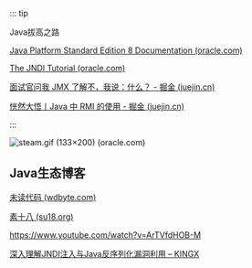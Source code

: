 ::: tip

Java拔高之路

[Java Platform Standard Edition 8 Documentation (oracle.com)](https://docs.oracle.com/javase/8/docs/)

[The JNDI Tutorial (oracle.com)](https://docs.oracle.com/javase/jndi/tutorial/index.html)

[面试官问我 JMX 了解不，我说：什么？ - 掘金 (juejin.cn)](https://juejin.cn/post/6856949531003748365)

[恍然大悟丨Java 中 RMI 的使用 - 掘金 (juejin.cn)](https://juejin.cn/post/6960902519539105829)

:::

![steam.gif (133×200) (oracle.com)](https://gitee.com/q10viking/PictureRepos/raw/master/images//202112111636464.gif)







## Java生态博客

[未读代码 (wdbyte.com)](https://www.wdbyte.com/)

[素十八 (su18.org)](https://su18.org/)

https://www.youtube.com/watch?v=ArTVfdHOB-M

[深入理解JNDI注入与Java反序列化漏洞利用 – KINGX](https://kingx.me/Exploit-Java-Deserialization-with-RMI.html)

